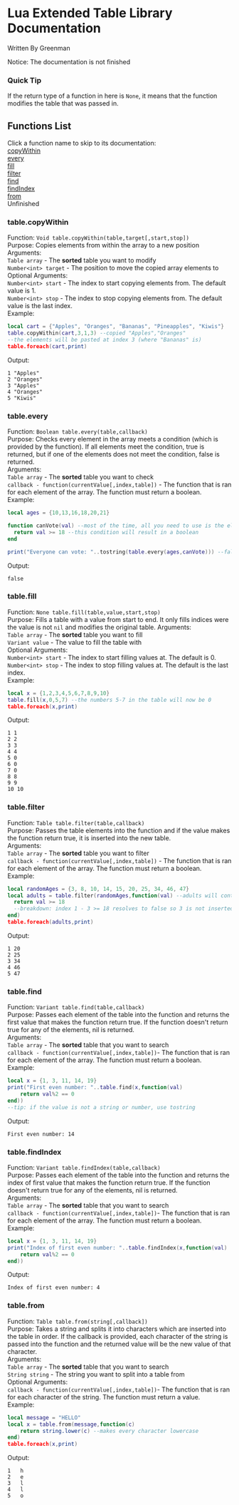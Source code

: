 # Lua Extended Table Library Documentation
Written By Greenman

Notice: The documentation is not finished

### Quick Tip
If the return type of a function in here is `None`, it means that the function modifies the table that was passed in.

## Functions List
Click a function name to skip to its documentation:<br>
[copyWithin](#tablecopywithin)<br>
[every](#tableevery)<br>
[fill](#tablefill)<br>
[filter](#tablefilter)<br>
[find](#tablefind)<br>
[findIndex](#tablefindindex)<br>
[from](#tablefrom)<br>
Unfinished

### table.copyWithin
Function: `Void table.copyWithin(table,target[,start,stop])`<br>
Purpose: Copies elements from within the array to a new position<br>
Arguments:<br>
`Table array` - The **sorted** table you want to modify<br>
`Number<int> target` - The position to move the copied array elements to<br>
Optional Arguments:<br>
`Number<int> start` - The index to start copying elements from. The default value is 1.<br>
`Number<int> stop` - The index to stop copying elements from. The default value is the last index.<br>
Example:
```lua
local cart = {"Apples", "Oranges", "Bananas", "Pineapples", "Kiwis"}
table.copyWithin(cart,3,1,3) --copied "Apples","Oranges"
--the elements will be pasted at index 3 (where "Bananas" is)
table.foreach(cart,print)
```
Output:
```
1 "Apples"
2 "Oranges"
3 "Apples"
4 "Oranges"
5 "Kiwis"
```

### table.every
Function: `Boolean table.every(table,callback)`<br>
Purpose: Checks every element in the array meets a condition (which is provided by the function). If all elements meet the condition, true is returned, but if one of the elements does not meet the condition, false is returned.<br>
Arguments:<br>
`Table array` - The **sorted** table you want to check<br>
`callback - function(currentValue[,index,table])` - The function that is ran for each element of the array. The function must return a boolean.<br>
Example:
```lua
local ages = {10,13,16,18,20,21}

function canVote(val) --most of the time, all you need to use is the element argument
  return val >= 18 --this condition will result in a boolean
end

print("Everyone can vote: "..tostring(table.every(ages,canVote))) --false because there are numbers less than 18 in the table
```
Output:
```
false
```

### table.fill
Function: `None table.fill(table,value,start,stop)`<br>
Purpose: Fills a table with a value from start to end. It only fills indices were the value is not `nil` and modifies the original table.
Arguments:<br>
`Table array` - The **sorted** table you want to fill<br>
`Variant value` - The value to fill the table with<br>
Optional Arguments:<br>
`Number<int> start` - The index to start filling values at. The default is 0. <br>
`Number<int> stop` - The index to stop filling values at. The default is the last index.<br>
Example:
```lua
local x = {1,2,3,4,5,6,7,8,9,10}
table.fill(x,0,5,7) --the numbers 5-7 in the table will now be 0
table.foreach(x,print)
```
Output:
```
1 1
2 2
3 3
4 4
5 0
6 0
7 0
8 8
9 9
10 10
```

### table.filter
Function: `Table table.filter(table,callback)`<br>
Purpose: Passes the table elements into the function and if the value makes the function return true, it is inserted into the new table.<br>
Arguments:<br>
`Table array` - The **sorted** table you want to filter<br>
`callback - function(currentValue[,index,table])` - The function that is ran for each element of the array. The function must return a boolean.<br>
Example:
```lua
local randomAges = {3, 8, 10, 14, 15, 20, 25, 34, 46, 47}
local adults = table.filter(randomAges,function(val) --adults will contain numbers 18 or higher
  return val >= 18
  --breakdown: index 1 - 3 >= 18 resolves to false so 3 is not inserted into the new table
end)
table.foreach(adults,print)
```
Output:
```
1 20
2 25
3 34
4 46
5 47
```

### table.find
Function: `Variant table.find(table,callback)`<br>
Purpose: Passes each element of the table into the function and returns the first value that makes the function return true. If the function doesn't return true for any of the elements, nil is returned.<br>
Arguments:<br>
`Table array` - The **sorted** table that you want to search<br>
`callback - function(currentValue[,index,table])`- The function that is ran for each element of the array. The function must return a boolean.<br>
Example:
```lua
local x = {1, 3, 11, 14, 19}
print("First even number: "..table.find(x,function(val)
	return val%2 == 0
end))
--tip: if the value is not a string or number, use tostring
```
Output:
```
First even number: 14
```

### table.findIndex
Function: `Variant table.findIndex(table,callback)`<br>
Purpose: Passes each element of the table into the function and returns the index of first value that makes the function return true. If the function doesn't return true for any of the elements, nil is returned.<br>
Arguments:<br>
`Table array` - The **sorted** table that you want to search<br>
`callback - function(currentValue[,index,table])`- The function that is ran for each element of the array. The function must return a boolean.<br>
Example:
```lua
local x = {1, 3, 11, 14, 19}
print("Index of first even number: "..table.findIndex(x,function(val)
	return val%2 == 0
end))
```
Output:
```
Index of first even number: 4
```

### table.from
Function: `Table table.from(string[,callback])`<br>
Purpose: Takes a string and splits it into characters which are inserted into the table in order. If the callback is provided, each character of the string is passed into the function and the returned value will be the new value of that character.<br>
Arguments:<br>
`Table array` - The **sorted** table that you want to search<br>
`String string` - The string you want to split into a table from<br>
Optional Arguments:<br> 
`callback - function(currentValue[,index,table])`- The function that is ran for each character of the string. The function must return a value.<br>
Example:
```lua
local message = "HELLO"
local x = table.from(message,function(c)
    return string.lower(c) --makes every character lowercase
end)
table.foreach(x,print)
```
Output:
```
1   h
2   e
3   l
4   l
5   o
```

